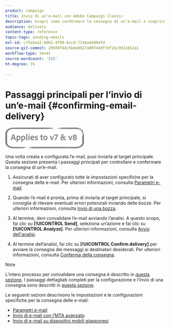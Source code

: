 ```yaml
---
product: campaign
title: Invio di un’e-mail con Adobe Campaign Classic
description: Scopri come confermare la consegna di un’e-mail e scoprire le specificità della consegna di messaggi e-mail.
audience: delivery
content-type: reference
topic-tags: sending-emails
exl-id: c75a5ea2-8d62-4f98-bccd-7116a4d404fd
source-git-commit: 20509f44c5b8e0827a09f44dffdf2ec9d11652a1
workflow-type: tm+mt
source-wordcount: '215'
ht-degree: 3%

---
```


# Passaggi principali per l’invio di un’e-mail {#confirming-email-delivery}

![](../../assets/common.svg)

Una volta creata e configurata l’e-mail, puoi inviarla al target principale. Questa sezione presenta i passaggi principali per controllare e confermare la consegna di un’e-mail.

1. Assicurati di aver configurato tutte le impostazioni specifiche per la consegna delle e-mail. Per ulteriori informazioni, consulta [Parametri e-mail](email-parameters.md).
1. Quando l’e-mail è pronta, prima di inviarla al target principale, si consiglia di rilevare eventuali errori potenziali inviando delle bozze. Per ulteriori informazioni, consulta [Invio di una bozza](steps-validating-the-delivery.md#sending-a-proof).

1. Al termine, devi convalidare l’e-mail avviando l’analisi. A questo scopo, fai clic su **[!UICONTROL Send]**, seleziona un’azione e fai clic su **[!UICONTROL Analyze]**. Per ulteriori informazioni, consulta [Avvio dell&#39;analisi](steps-validating-the-delivery.md#analyzing-the-delivery).

1. Al termine dell’analisi, fai clic su **[!UICONTROL Confirm delivery]** per avviare la consegna dei messaggi ai destinatari desiderati. Per ulteriori informazioni, consulta [Conferma della consegna](steps-sending-the-delivery.md#confirming-delivery).

   <!--Add screenshot with analysis done and Confirm delivery button activated.-->

>[!NOTE]
>
>L’intero processo per convalidare una consegna è descritto in [questa sezione](steps-validating-the-delivery.md). I passaggi dettagliati completi per la configurazione e l’invio di una consegna sono descritti in [questa sezione](steps-sending-the-delivery.md).

Le seguenti sezioni descrivono le impostazioni e le configurazioni specifiche per la consegna delle e-mail:
<!--* [Generating the mirror page](generating-mirror-page.md)
* [Email BCC](email-bcc.md)-->
* [Parametri e-mail](email-parameters.md)
* [Invio di e-mail con l’MTA avanzato](sending-with-enhanced-mta.md)
* [Invio di e-mail su dispositivi mobili giapponesi](sending-emails-on-japanese-mobiles.md)

